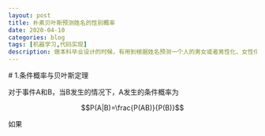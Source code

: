 ```yaml
---
layout: post
title: 朴素贝叶斯预测姓名的性别概率
date: 2020-04-10
categories: blog
tags: [机器学习,代码实现]
description: 做本科毕业设计的时候，有用到根据姓名预测一个人的男女或者男性化、女性化的程度。偶然看到一个人写的代码，将其记录下来。
---
```


<link
rel="stylesheet"
href="https://cdn.jsdelivr.net/npm/katex/dist/katex.min.css"
/>
<script
src="https://cdn.jsdelivr.net/combine/npm/katex/dist/katex.min.js,npm/katex/dist/contrib/mathtex-script-type.min.js,npm/katex/dist/contrib/auto-render.min.js"
defer="defer"
onload='renderMathInElement(document.body, { delimiters: [{ left: "$", right: "$", display: false }] })'
></script>
# 1.条件概率与贝叶斯定理

对于事件A和B，当B发生的情况下，A发生的条件概率为

$$P(A|B)=\frac{P(AB)}{P(B)}$$


如果


